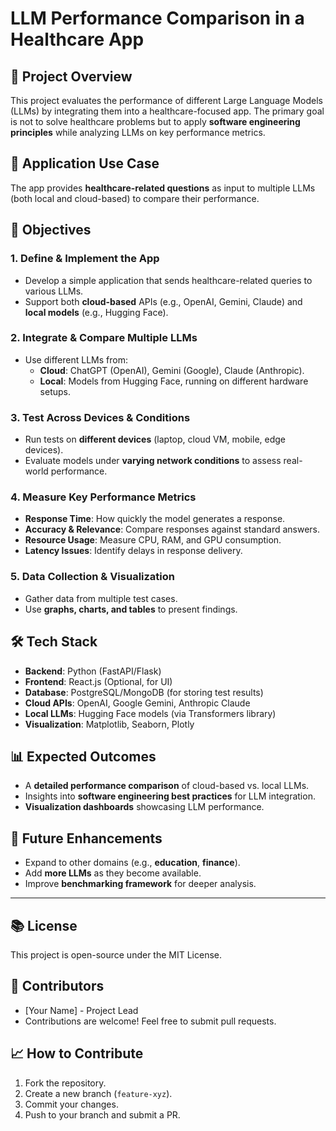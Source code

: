 # LLM Performance Comparison in a Healthcare App

## 📌 Project Overview  
This project evaluates the performance of different Large Language Models (LLMs) by integrating them into a healthcare-focused app. The primary goal is not to solve healthcare problems but to apply **software engineering principles** while analyzing LLMs on key performance metrics.  

## 🏥 Application Use Case  
The app provides **healthcare-related questions** as input to multiple LLMs (both local and cloud-based) to compare their performance.  

## 🎯 Objectives  
### 1. Define & Implement the App  
- Develop a simple application that sends healthcare-related queries to various LLMs.  
- Support both **cloud-based** APIs (e.g., OpenAI, Gemini, Claude) and **local models** (e.g., Hugging Face).  

### 2. Integrate & Compare Multiple LLMs  
- Use different LLMs from:  
  - **Cloud**: ChatGPT (OpenAI), Gemini (Google), Claude (Anthropic).  
  - **Local**: Models from Hugging Face, running on different hardware setups.  

### 3. Test Across Devices & Conditions  
- Run tests on **different devices** (laptop, cloud VM, mobile, edge devices).  
- Evaluate models under **varying network conditions** to assess real-world performance.  

### 4. Measure Key Performance Metrics  
- **Response Time**: How quickly the model generates a response.  
- **Accuracy & Relevance**: Compare responses against standard answers.  
- **Resource Usage**: Measure CPU, RAM, and GPU consumption.  
- **Latency Issues**: Identify delays in response delivery.  

### 5. Data Collection & Visualization  
- Gather data from multiple test cases.  
- Use **graphs, charts, and tables** to present findings.  

## 🛠️ Tech Stack  
- **Backend**: Python (FastAPI/Flask)  
- **Frontend**: React.js (Optional, for UI)  
- **Database**: PostgreSQL/MongoDB (for storing test results)  
- **Cloud APIs**: OpenAI, Google Gemini, Anthropic Claude  
- **Local LLMs**: Hugging Face models (via Transformers library)  
- **Visualization**: Matplotlib, Seaborn, Plotly  

## 📊 Expected Outcomes  
- A **detailed performance comparison** of cloud-based vs. local LLMs.  
- Insights into **software engineering best practices** for LLM integration.  
- **Visualization dashboards** showcasing LLM performance.  

## 🚀 Future Enhancements  
- Expand to other domains (e.g., **education**, **finance**).  
- Add **more LLMs** as they become available.  
- Improve **benchmarking framework** for deeper analysis.  

---  

## 📚 License  
This project is open-source under the MIT License.  

## 👥 Contributors  
- [Your Name] - Project Lead  
- Contributions are welcome! Feel free to submit pull requests.  

## 📈 How to Contribute  
1. Fork the repository.  
2. Create a new branch (`feature-xyz`).  
3. Commit your changes.  
4. Push to your branch and submit a PR.  

  

